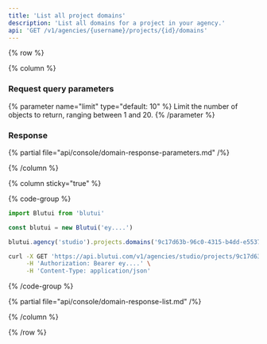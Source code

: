 ```yaml
---
title: 'List all project domains'
description: 'List all domains for a project in your agency.'
api: 'GET /v1/agencies/{username}/projects/{id}/domains'
---
```


{% row %}

{% column %}
### Request query parameters

{% parameter name="limit" type="default: 10" %}
Limit the number of objects to return, ranging between 1 and 20.
{% /parameter %}

### Response

{% partial file="api/console/domain-response-parameters.md" /%}

{% /column %}

{% column sticky="true" %}

{% code-group %}

```ts {% process=false filename="Node.js" %}
import Blutui from 'blutui'

const blutui = new Blutui('ey....')

blutui.agency('studio').projects.domains('9c17d63b-96c0-4315-b4dd-e55373ce4ffd')
```

```bash {% process=false filename="cURL" %}
curl -X GET 'https://api.blutui.com/v1/agencies/studio/projects/9c17d63b-96c0-4315-b4dd-e55373ce4ffd/domains' \
     -H 'Authorization: Bearer ey....' \
     -H 'Content-Type: application/json'
```

{% /code-group %}

{% partial file="api/console/domain-response-list.md" /%}

{% /column %}

{% /row %}
